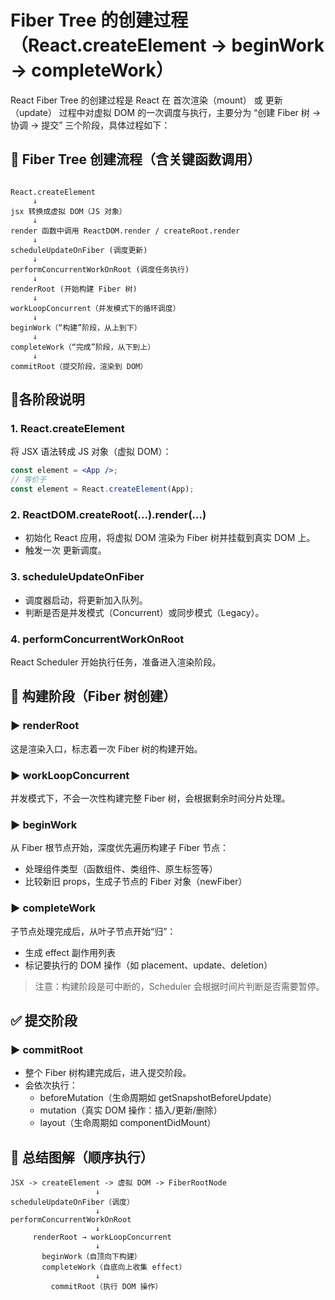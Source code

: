 # Fiber Tree 的创建过程（React.createElement → beginWork → completeWork）

React Fiber Tree 的创建过程是 React 在 首次渲染（mount） 或 更新（update） 过程中对虚拟 DOM 的一次调度与执行，主要分为 “创建 Fiber 树 → 协调 → 提交” 三个阶段，具体过程如下：

## 📌 Fiber Tree 创建流程（含关键函数调用）

```text

React.createElement
     ↓
jsx 转换成虚拟 DOM（JS 对象）
     ↓
render 函数中调用 ReactDOM.render / createRoot.render
     ↓
scheduleUpdateOnFiber (调度更新)
     ↓
performConcurrentWorkOnRoot (调度任务执行)
     ↓
renderRoot (开始构建 Fiber 树)
     ↓
workLoopConcurrent（并发模式下的循环调度）
     ↓
beginWork（“构建”阶段，从上到下）
     ↓
completeWork（“完成”阶段，从下到上）
     ↓
commitRoot（提交阶段，渲染到 DOM）

```

## 📍各阶段说明

### 1. React.createElement

将 JSX 语法转成 JS 对象（虚拟 DOM）：

```jsx
const element = <App />;
// 等价于
const element = React.createElement(App);
```

### 2. ReactDOM.createRoot(...).render(...)

- 初始化 React 应用，将虚拟 DOM 渲染为 Fiber 树并挂载到真实 DOM 上。
- 触发一次 更新调度。

### 3. scheduleUpdateOnFiber

- 调度器启动，将更新加入队列。
- 判断是否是并发模式（Concurrent）或同步模式（Legacy）。

### 4. performConcurrentWorkOnRoot

React Scheduler 开始执行任务，准备进入渲染阶段。

## 🔁 构建阶段（Fiber 树创建）

### ▶ renderRoot

这是渲染入口，标志着一次 Fiber 树的构建开始。

### ▶ workLoopConcurrent

并发模式下，不会一次性构建完整 Fiber 树，会根据剩余时间分片处理。

### ▶ beginWork

从 Fiber 根节点开始，深度优先遍历构建子 Fiber 节点：

- 处理组件类型（函数组件、类组件、原生标签等）
- 比较新旧 props，生成子节点的 Fiber 对象（newFiber）

### ▶ completeWork

子节点处理完成后，从叶子节点开始“归”：

- 生成 effect 副作用列表
- 标记要执行的 DOM 操作（如 placement、update、deletion）

> 注意：构建阶段是可中断的，Scheduler 会根据时间片判断是否需要暂停。

## ✅ 提交阶段

### ▶ commitRoot

- 整个 Fiber 树构建完成后，进入提交阶段。
- 会依次执行：
  - beforeMutation（生命周期如 getSnapshotBeforeUpdate）
  - mutation（真实 DOM 操作：插入/更新/删除）
  - layout（生命周期如 componentDidMount）

## 🧠 总结图解（顺序执行）

```text
JSX -> createElement -> 虚拟 DOM -> FiberRootNode
                   ↓
scheduleUpdateOnFiber（调度）
                   ↓
performConcurrentWorkOnRoot
                   ↓
     renderRoot → workLoopConcurrent
                   ↓
       beginWork（自顶向下构建）
       completeWork（自底向上收集 effect）
                   ↓
         commitRoot（执行 DOM 操作）
```
